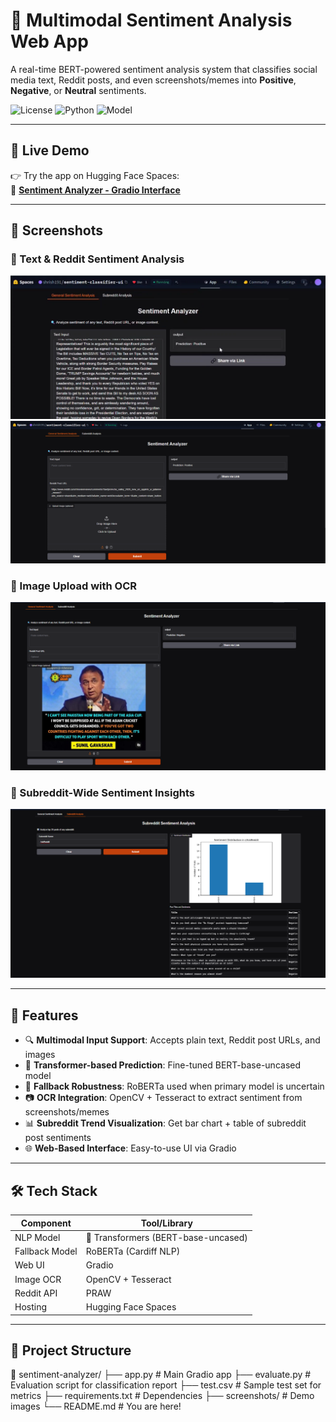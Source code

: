 # 🧠 Multimodal Sentiment Analysis Web App  
A real-time BERT-powered sentiment analysis system that classifies social media text, Reddit posts, and even screenshots/memes into **Positive**, **Negative**, or **Neutral** sentiments.

![License](https://img.shields.io/badge/license-MIT-blue.svg)
![Python](https://img.shields.io/badge/python-3.10-blue)
![Model](https://img.shields.io/badge/distilbert-blue)

---

## 🚀 Live Demo

👉 Try the app on Hugging Face Spaces:  
🔗 **[Sentiment Analyzer - Gradio Interface](https://huggingface.co/spaces/shrish191/sentiment-classifier-ui)**

---

## 📸 Screenshots

### 🔹 Text & Reddit Sentiment Analysis  
![Text input demo](generalsentimentanalysis.png)
![Text input demo](redditposturl.png)

### 🔹 Image Upload with OCR  
![Image OCR demo](uploadimage.png)

### 🔹 Subreddit-Wide Sentiment Insights  
![Subreddit analysis](subreddit.png)

---

## 🧩 Features

- 🔍 **Multimodal Input Support**: Accepts plain text, Reddit post URLs, and images
- 🧠 **Transformer-based Prediction**: Fine-tuned BERT-base-uncased model
- 🧪 **Fallback Robustness**: RoBERTa used when primary model is uncertain
- 📷 **OCR Integration**: OpenCV + Tesseract to extract sentiment from screenshots/memes
- 📊 **Subreddit Trend Visualization**: Get bar chart + table of subreddit post sentiments
- 🌐 **Web-Based Interface**: Easy-to-use UI via Gradio

---

## 🛠️ Tech Stack

| Component      | Tool/Library                        |
|----------------|-------------------------------------|
| NLP Model      | 🤗 Transformers (BERT-base-uncased) |
| Fallback Model | RoBERTa (Cardiff NLP)               |
| Web UI         | Gradio                              |
| Image OCR      | OpenCV + Tesseract                  |
| Reddit API     | PRAW                                |
| Hosting        | Hugging Face Spaces                 |

---

## 📂 Project Structure
📁 sentiment-analyzer/
├── app.py # Main Gradio app
├── evaluate.py # Evaluation script for classification report
├── test.csv # Sample test set for metrics
├── requirements.txt # Dependencies
├── screenshots/ # Demo images
└── README.md # You are here!
